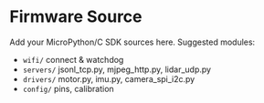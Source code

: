 # Firmware Source

Add your MicroPython/C SDK sources here. Suggested modules:
- `wifi/` connect & watchdog
- `servers/` jsonl_tcp.py, mjpeg_http.py, lidar_udp.py
- `drivers/` motor.py, imu.py, camera_spi_i2c.py
- `config/` pins, calibration
